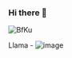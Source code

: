 ### Hi there 👋


![BfKu](https://github.com/itailiors/itailiors/assets/78041027/e8efa3a8-a7ac-4015-a5ff-f04e3a53777b)

Llama  - 
![image](https://github.com/itailiors/itailiors/assets/78041027/abeb765b-c070-4ca5-a022-d2e82f25000e)



<!--
**itailiors/itailiors** is a ✨ _special_ ✨ repository because its `README.md` (this file) appears on your GitHub profile.
![5eee253658b397e20ab078ba04515601](https://github.com/itailiors/itailiors/assets/78041027/67db70ad-3eb5-4422-9844-0ca691121036)
![uwLU6Y](https://github.com/itailiors/itailiors/assets/78041027/d7ccdc0c-eec8-478c-a0e5-0b6d62c0cc3a)
Here are some ideas to get you started:

- 🔭 I’m currently working on ...
- 🌱 I’m currently learning ...
- 👯 I’m looking to collaborate on ...
- 🤔 I’m looking for help with ...
- 💬 Ask me about ...
- 📫 How to reach me: ...
- 😄 Pronouns: ...
- ⚡ Fun fact: ...
-->
